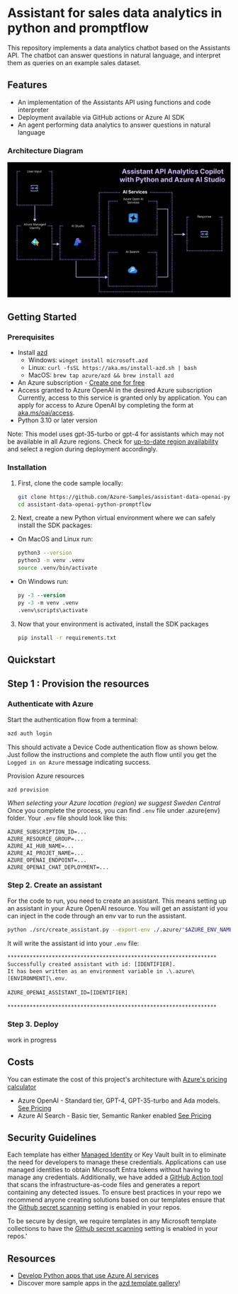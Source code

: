 # Assistant for sales data analytics in python and promptflow

This repository implements a data analytics chatbot based on the Assistants API.
The chatbot can answer questions in natural language, and interpret them as queries
on an example sales dataset.

## Features

* An implementation of the Assistants API using functions and code interpreter
* Deployment available via GitHub actions or Azure AI SDK
* An agent performing data analytics to answer questions in natural language


### Architecture Diagram

![Architecture Diagram](images/architecture-diagram-assistant-promptflow.png)


## Getting Started

### Prerequisites

- Install [azd](https://aka.ms/install-azd)
    - Windows: `winget install microsoft.azd`
    - Linux: `curl -fsSL https://aka.ms/install-azd.sh | bash`
    - MacOS: `brew tap azure/azd && brew install azd`
- An Azure subscription - [Create one for free](https://azure.microsoft.com/free/cognitive-services)
- Access granted to Azure OpenAI in the desired Azure subscription  
  Currently, access to this service is granted only by application. You can apply for access to Azure OpenAI by completing the form at [aka.ms/oai/access](https://aka.ms/oai/access).
- Python 3.10 or later version

Note: This model uses gpt-35-turbo or gpt-4 for assistants which may not be available in all Azure regions. Check for [up-to-date region availability](https://learn.microsoft.com/azure/ai-services/openai/concepts/models#standard-deployment-model-availability) and select a region during deployment accordingly.

### Installation

1. First, clone the code sample locally:

    ```bash
    git clone https://github.com/Azure-Samples/assistant-data-openai-python-promptflow
    cd assistant-data-openai-python-promptflow
    ```

2. Next, create a new Python virtual environment where we can safely install the SDK packages:

 * On MacOS and Linux run:
   ```bash
   python3 --version
   python3 -m venv .venv
   source .venv/bin/activate
   ```

* On Windows run:
   ```ps
   py -3 --version
   py -3 -m venv .venv
   .venv\scripts\activate
   ```

3. Now that your environment is activated, install the SDK packages

    ```bash
    pip install -r requirements.txt
    ```

## Quickstart

## Step 1 : Provision the resources
### Authenticate with Azure
Start the authentication flow from a terminal:
```bash
azd auth login
```
This should activate a Device Code authentication flow as shown below. Just follow the instructions and complete the auth flow until you get the ```Logged in on Azure``` message indicating success.

Provision Azure resources
```bash
azd provision
```
*When selecting your Azure location (region) we suggest Sweden Central* 
Once you complete the process, you can find `.env` file under .azure\{env} folder. Your `.env` file should look like this:

```
AZURE_SUBSCRIPTION_ID=...
AZURE_RESOURCE_GROUP=...
AZURE_AI_HUB_NAME=...
AZURE_AI_PROJET_NAME=...
AZURE_OPENAI_ENDPOINT=...
AZURE_OPENAI_CHAT_DEPLOYMENT=...
```

### Step 2. Create an assistant

For the code to run, you need to create an assistant. This means setting up an assistant in your Azure OpenAI resource.
You will get an assistant id you can inject in the code through an env var to run the assistant.

```bash
python ./src/create_assistant.py --export-env ./.azure/"$AZURE_ENV_NAME"/.env
```

It will write the assistant id into your `.env` file:

```
******************************************************************
Successfully created assistant with id: [IDENTIFIER].
It has been written as an environment variable in .\.azure\[ENVIRONMENT]\.env.

AZURE_OPENAI_ASSISTANT_ID=[IDENTIFIER]

******************************************************************
```

### Step 3. Deploy

work in progress

## Costs
You can estimate the cost of this project's architecture with [Azure's pricing calculator](https://azure.microsoft.com/pricing/calculator/)

- Azure OpenAI - Standard tier, GPT-4, GPT-35-turbo and Ada models.  [See Pricing](https://azure.microsoft.com/pricing/details/cognitive-services/openai-service/)
- Azure AI Search - Basic tier, Semantic Ranker enabled [See Pricing](https://azure.microsoft.com/en-us/pricing/details/search/)

## Security Guidelines

Each template has either [Managed Identity](https://learn.microsoft.com/en-us/entra/identity/managed-identities-azure-resources/overview) or Key Vault built in to eliminate the need for developers to manage these credentials. Applications can use managed identities to obtain Microsoft Entra tokens without having to manage any credentials. Additionally, we have added a [GitHub Action tool](https://github.com/microsoft/security-devops-action) that scans the infrastructure-as-code files and generates a report containing any detected issues. To ensure best practices in your repo we recommend anyone creating solutions based on our templates ensure that the [Github secret scanning](https://docs.github.com/en/code-security/secret-scanning/about-secret-scanning) setting is enabled in your repos.

To be secure by design, we require templates in any Microsoft template collections to have the [Github secret scanning](https://docs.github.com/en/code-security/secret-scanning/about-secret-scanning) setting is enabled in your repos.'

## Resources
- [Develop Python apps that use Azure AI services](https://learn.microsoft.com/azure/developer/python/azure-ai-for-python-developers)
- Discover more sample apps in the [azd template gallery](https://aka.ms/ai-apps)!
